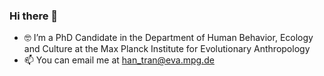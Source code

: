 ### Hi there 👋

- 🤓 I’m a PhD Candidate in the Department of Human Behavior, Ecology and Culture at the Max Planck Institute for Evolutionary Anthropology
- 📫 You can email me at han_tran@eva.mpg.de
